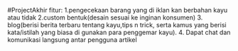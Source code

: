 #ProjectAkhir
fitur:
1.pengecekaan barang yang di iklan kan berbahan kayu atau tidak
2.custom bentuk(desain sesuai ke inginan konsumen)
3. blog(berisi berita terbaru tentang kayu,tips n trick, serta kamus yang berisi kata/istilah yang biasa di gunakan para penggemar kayu).
4. Dapat chat dan komunikasi langsung antar pengguna artikel